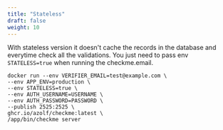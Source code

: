 ```yaml
---
title: "Stateless"
draft: false
weight: 10
---
```


With stateless version it doesn't cache the records in the database and everytime check all the validations. You just need to pass env `STATELESS=true` when running the checkme.email.


```
docker run --env VERIFIER_EMAIL=test@example.com \
--env APP_ENV=production \
--env STATELESS=true \
--env AUTH_USERNAME=USERNAME \
--env AUTH_PASSWORD=PASSWORD \
--publish 2525:2525 \
ghcr.io/azolf/checkme:latest \
/app/bin/checkme server
```